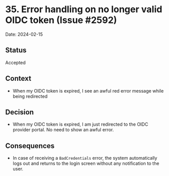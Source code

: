 # 35. Error handling on no longer valid OIDC token (Issue #2592)

Date: 2024-02-15

## Status

Accepted

## Context

- When my OIDC token is expired, I see an awful red error message while being redirected

## Decision

- When my OIDC token is expired, I am just redirected to the OIDC provider portal. No need to show an awful error.

## Consequences

- In case of receiving a `BadCredentials` error, the system automatically logs out and returns to the login screen without any notification to the user.